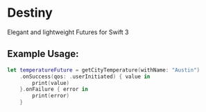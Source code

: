 # Destiny

Elegant and lightweight Futures for Swift 3

## Example Usage:

```swift
let temperatureFuture = getCityTemperature(withName: "Austin")
    .onSuccess(qos: .userInitiated) { value in
        print(value)
    }.onFailure { error in
        print(error)
    }
```
